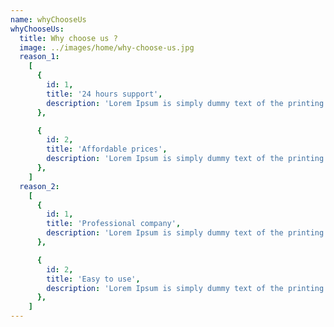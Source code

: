```yaml
---
name: whyChooseUs
whyChooseUs:
  title: Why choose us ?
  image: ../images/home/why-choose-us.jpg
  reason_1:
    [
      {
        id: 1,
        title: '24 hours support',
        description: 'Lorem Ipsum is simply dummy text of the printing',
      },

      {
        id: 2,
        title: 'Affordable prices',
        description: 'Lorem Ipsum is simply dummy text of the printing',
      },
    ]
  reason_2:
    [
      {
        id: 1,
        title: 'Professional company',
        description: 'Lorem Ipsum is simply dummy text of the printing',
      },

      {
        id: 2,
        title: 'Easy to use',
        description: 'Lorem Ipsum is simply dummy text of the printing',
      },
    ]
---
```

